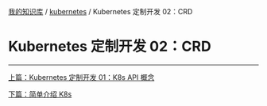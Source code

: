 [我的知识库](../README.md) / [kubernetes](zz_gneratered_mdi.md) / Kubernetes 定制开发 02：CRD

# Kubernetes 定制开发 02：CRD

---
[上篇：Kubernetes 定制开发 01：K8s API 概念](k8s-dev-01-api-concept.md)

[下篇：简单介绍 K8s](k8s-get-started.md)
